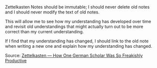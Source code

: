 Zettelkasten Notes should be immutable; I should never delete old notes and I should never modify the text of old notes.

This will allow me to see how my understanding has developed over time and revisit old understandings that might actually turn out to be more correct than my current understanding.

If I find that my understanding has changed, I should link to the old note when writing a new one and explain how my understanding has changed.

Source: [Zettelkasten — How One German Scholar Was So Freakishly Productive](https://writingcooperative.com/zettelkasten-how-one-german-scholar-was-so-freakishly-productive-997e4e0ca125)
